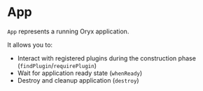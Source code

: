 # App

`App` represents a running Oryx application.

It allows you to:

- Interact with registered plugins during the construction phase (`findPlugin`/`requirePlugin`)
- Wait for application ready state (`whenReady`)
- Destroy and cleanup application (`destroy`)
